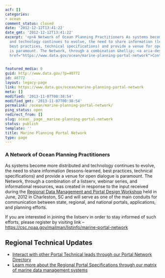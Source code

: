 ```yaml
---
acf: []
categories:
- ocean
comment_status: closed
date: '2012-12-12T13:41:22'
date_gmt: '2012-12-12T13:41:22'
excerpt: '<p>A Network of Ocean Planning Practitioners As systems become more distributed
  and technology continues to evolve, the need to share information (lessons-learned,
  best practices, technical specifications) and provide a venue for open dialogue
  is paramount. The Network, through a combination &hellip; <a aria-describedby="post-title-40772"
  href="https://www.data.gov/ocean/marine-planning-portal-network">Continued</a></p>

  '
featured_media: 0
guid: http://www.data.gov/?p=40772
id: 40772
layout: legacy-page
link: https://www.data.gov/ocean/marine-planning-portal-network
meta: []
modified: '2013-11-07T00:38:54'
modified_gmt: '2013-11-07T00:38:54'
permalink: /ocean/marine-planning-portal-network/
ping_status: open
redirect_from: []
slug: ocean__page__marine-planning-portal-network
status: publish
template: ''
title: Marine Planning Portal Network
type: page
---
```

### A Network of Ocean Planning Practitioners


As systems become more distributed and technology continues to evolve, the need to share information (lessons-learned, best practices, technical specifications) and provide a venue for open dialogue is paramount. The Network, through a combination of a listserv, webinar series, and informational resources, was created in response to the input received during the [Regional Data Management and Portal Design Workshop](ftp://ftp.csc.noaa.gov/incoming/abode/RegionalWorkshop/NOAA%20Reg%20Workshop_Final%20Report_08-06-12%20%281%29.pdf) held in June, 2012 in Charleston, SC and will serve as one of the main conduits for communication between state, regional, and national portals, applications, and planning efforts.


If you are interested in joining the listserv in order to stay informed of such efforts, please register by visiting link – <https://csc.noaa.gov/mailman/listinfo/marine-portal-network>


Regional Technical Updates
--------------------------


* [Interact with other Portal Technical leads through our Portal Network Directory](https://s3.amazonaws.com/bsp-ocsit-prod-east-appdata/datagov/wordpress/2013/10/attachments/c%20Expertise.Directory_12_04_2012.pdf)
* [Learn more about the Regional Portal Specifications through our matrix of marine data management systems](https://s3.amazonaws.com/bsp-ocsit-prod-east-appdata/datagov/wordpress/2013/10/attachments/d%20Matrix_12.06.2012.pdf)


